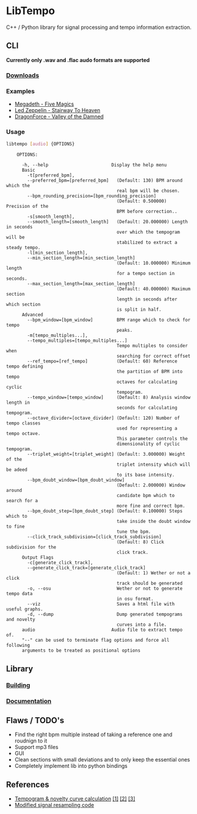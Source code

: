 # LibTempo
C++ / Python library for signal processing and tempo information extraction.

## CLI
**Currently only .wav and .flac audo formats are supported**
### [Downloads](https://github.com/EgorDm/libtempo/releases)
### Examples
* [Megadeth - Five Magics](https://github.com/EgorDm/libtempo/raw/master/docs/assets/magics.png)
* [Led Zeppelin - Stairway To Heaven](https://github.com/EgorDm/libtempo/raw/master/docs/assets/stairway.png)
* [DragonForce - Valley of the Damned](https://github.com/EgorDm/libtempo/raw/master/docs/assets/valley_of.png)

### Usage
```bash
libtempo [audio] {OPTIONS}
```
```
    OPTIONS:

      -h, --help                        Display the help menu
      Basic
        -t[preferred_bpm],
        --preferred_bpm=[preferred_bpm]   (Default: 130) BPM around which the
                                          real bpm will be chosen.
        --bpm_rounding_precision=[bpm_rounding_precision]
                                          (Default: 0.500000) Precision of the
                                          BPM before correction..
        -s[smooth_length],
        --smooth_length=[smooth_length]   (Default: 20.000000) Length in seconds
                                          over which the tempogram will be
                                          stabilized to extract a steady tempo.
        -l[min_section_length],
        --min_section_length=[min_section_length]
                                          (Default: 10.000000) Minimum length
                                          for a tempo section in seconds.
        --max_section_length=[max_section_length]
                                          (Default: 40.000000) Maximum section
                                          length in seconds after which section
                                          is split in half.
      Advanced
        --bpm_window=[bpm_window]         BPM range which to check for tempo
                                          peaks.
        -m[tempo_multiples...],
        --tempo_multiples=[tempo_multiples...]
                                          Tempo multiples to consider when
                                          searching for correct offset
        --ref_tempo=[ref_tempo]           (Default: 60) Reference tempo defining
                                          the partition of BPM into tempo
                                          octaves for calculating cyclic
                                          tempogram.
        --tempo_window=[tempo_window]     (Default: 8) Analysis window length in
                                          seconds for calculating tempogram.
        --octave_divider=[octave_divider] (Default: 120) Number of tempo classes
                                          used for representing a tempo octave.
                                          This parameter controls the
                                          dimensionality of cyclic tempogram.
        --triplet_weight=[triplet_weight] (Default: 3.000000) Weight of the
                                          triplet intensity which will be adeed
                                          to its base intensity.
        --bpm_doubt_window=[bpm_doubt_window]
                                          (Default: 2.000000) Window around
                                          candidate bpm which to search for a
                                          more fine and correct bpm.
        --bpm_doubt_step=[bpm_doubt_step] (Default: 0.100000) Steps which to
                                          take inside the doubt window to fine
                                          tune the bpm.
        --click_track_subdivision=[click_track_subdivision]
                                          (Default: 8) Click subdivision for the
                                          click track.
      Output Flags
        -c[generate_click_track],
        --generate_click_track=[generate_click_track]
                                          (Default: 1) Wether or not a click
                                          track should be generated
        -o, --osu                         Wether or not to generate tempo data
                                          in osu format.
        --viz                             Saves a html file with useful graphs.
        -d, --dump                        Dump generated tempograms and novelty
                                          curves into a file.
      audio                             Audio file to extract tempo of.
      "--" can be used to terminate flag options and force all following
      arguments to be treated as positional options
```

## Library
### [Building](https://github.com/EgorDm/libtempo/wiki/Building)
### [Documentation](https://github.com/EgorDm/libtempo/wiki/Documentation)

## Flaws / TODO's
* Find the right bpm multiple instead of taking a reference one and roudnign to it
* Support mp3 files
* GUI
* Clean sections with small deviations and to only keep the essential ones
* Completely implement lib into python bindings 

## References
* [Tempogram & novelty curve calculation](http://resources.mpi-inf.mpg.de/MIR/tempogramtoolbox/) [[1]](https://ieeexplore.ieee.org/document/5654580/) [[2]](http://resources.mpi-inf.mpg.de/MIR/tempogramtoolbox/2010_GroscheMuellerKurth_TempogramCyclic_ICASSP.pdf) [[3]](http://resources.mpi-inf.mpg.de/MIR/tempogramtoolbox/2009_GroscheMueller_PredominantLocalPeriodicy_WASPAA.pdf)
* [Modified signal resampling code](https://github.com/terrygta/SignalResampler)
